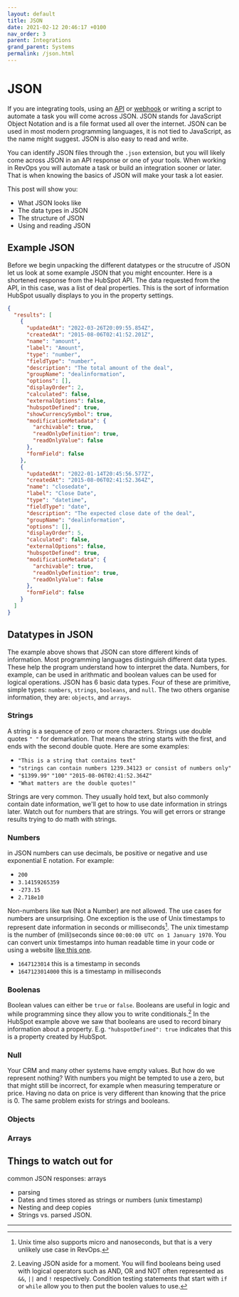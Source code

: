 ```yaml
---
layout: default
title: JSON
date: 2021-02-12 20:46:17 +0100
nav_order: 3
parent: Integrations
grand_parent: Systems
permalink: /json.html
---
```


# JSON

If you are integrating tools, using an [API](https://revopsguide.net/apis.html) or [webhook](https://revopsguide.net/webhooks.html) or writing a script to automate a task you will come across JSON. JSON stands for JavaScript Object Notation and is a file format used all over the internet. JSON can be used in most modern programming languages, it is not tied to JavaScript, as the name might suggest. JSON is also easy to read and write.

You can identify JSON files through the `.json` extension, but you will likely come across JSON in an API response or one of your tools.
When working in RevOps you will automate a task or build an integration sooner or later. That is when knowing the basics of JSON will make your task a lot easier.

This post will show you:

- What JSON looks like
- The data types in JSON
- The structure of JSON
- Using and reading JSON

## Example JSON

Before we begin unpacking the different datatypes or the strucutre of JSON let us look at some example JSON that you might encounter.
Here is a shortened response from the HubSpot API. The data requested from the API, in this case, was a list of deal properties. This is the sort of information HubSpot usually displays to you in the property settings.

```json
{
  "results": [
    {
      "updatedAt": "2022-03-26T20:09:55.854Z",
      "createdAt": "2015-08-06T02:41:52.201Z",
      "name": "amount",
      "label": "Amount",
      "type": "number",
      "fieldType": "number",
      "description": "The total amount of the deal",
      "groupName": "dealinformation",
      "options": [],
      "displayOrder": 2,
      "calculated": false,
      "externalOptions": false,
      "hubspotDefined": true,
      "showCurrencySymbol": true,
      "modificationMetadata": {
        "archivable": true,
        "readOnlyDefinition": true,
        "readOnlyValue": false
      },
      "formField": false
    },
    {
      "updatedAt": "2022-01-14T20:45:56.577Z",
      "createdAt": "2015-08-06T02:41:52.364Z",
      "name": "closedate",
      "label": "Close Date",
      "type": "datetime",
      "fieldType": "date",
      "description": "The expected close date of the deal",
      "groupName": "dealinformation",
      "options": [],
      "displayOrder": 5,
      "calculated": false,
      "externalOptions": false,
      "hubspotDefined": true,
      "modificationMetadata": {
        "archivable": true,
        "readOnlyDefinition": true,
        "readOnlyValue": false
      },
      "formField": false
    }
  ]
}
```

## Datatypes in JSON

The example above shows that JSON can store different kinds of information. Most programming languages distinguish different data types. These help the program understand how to interpret the data. Numbers, for example, can be used in arithmatic and boolean values can be used for logical operations. JSON has 6 basic data types. Four of these are primitive, simple types: `numbers`, `strings`, `booleans`, and `null`. The two others organise information, they are: `objects`, and `arrays`.

### Strings

A string is a sequence of zero or more characters. Strings use double quotes `" "` for demarkation. That means the string starts with the first, and ends with the second double quote. Here are some examples:

- `"This is a string that contains text"`
- `"strings can contain numbers 1239.34123 or consist of numbers only"`
- `"$1399.99"` `"100"` `"2015-08-06T02:41:52.364Z"`
- `"What matters are the double quotes!"`

Strings are very common. They usually hold text, but also commonly contain date information, we'll get to how to use date information in strings later.
Watch out for numbers that are strings. You will get errors or strange results trying to do math with strings.

### Numbers

in JSON numbers can use decimals, be positive or negative and use exponential E notation. For example:

- `200`
- `3.14159265359`
- `-273.15`
- `2.718e10`

Non-numbers like `NaN` (Not a Number) are not allowed. The use cases for numbers are unsurprising. One exception is the use of Unix timestamps to represent date information in seconds or milliseconds[^1]. The unix timestamp is the number of (mili)seconds since `00:00:00 UTC on 1 January 1970`. You can convert unix timestamps into human readable time in your code or using a website [like this one](https://www.unixtimestamp.com/).

- `1647123014` this is a timestamp in seconds
- `1647123014000` this is a timestamp in milliseconds

### Boolenas

Boolean values can either be `true` or `false`. Booleans are useful in logic and while programming since they allow you to write conditionals.[^2]
In the HubSpot example above we saw that booleans are used to record binary information about a property. E.g. `"hubspotDefined": true` indicates that this is a property created by HubSpot.

### Null

Your CRM and many other systems have empty values. But how do we represent nothing? With numbers you might be tempted to use a zero, but that might still be incorrect, for example when measuring temperature or price. Having no data on price is very different than knowing that the price is 0. The same problem exists for strings and booleans.

### Objects

### Arrays

## Things to watch out for

common JSON responses: arrays

- parsing
- Dates and times stored as strings or numbers (unix timestamp)
- Nesting and deep copies
- Strings vs. parsed JSON.

---

[^1]: Unix time also supports micro and nanoseconds, but that is a very unlikely use case in RevOps.
[^2]: Leaving JSON aside for a moment. You will find booleans being used with logical operators such as AND, OR and NOT often represented as `&&`, `||` and `!` respectively. Condition testing statements that start with `if` or `while` allow you to then put the boolen values to use.
